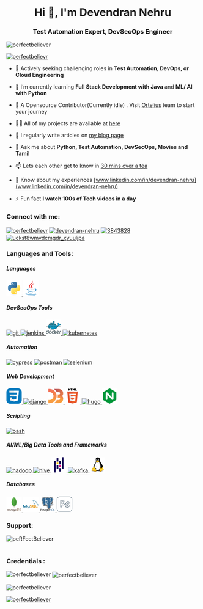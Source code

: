 
<h1 align="center">Hi 👋, I'm Devendran Nehru</h1>
<h3 align="center">Test Automation Expert, DevSecOps Engineer</h3>

<p align="left"> <img src="https://komarev.com/ghpvc/?username=perfectbeliever&label=Profile%20views&color=0e75b6&style=for-the-badge" alt="perfectbeliever" /> </p>

<p align="left"> <a href="https://twitter.com/perfectbelievr" target="blank"><img src="https://img.shields.io/twitter/follow/perfectbelievr?logo=twitter&style=for-the-badge" alt="perfectbelievr" /></a>
</p>

- 🔭 Actively seeking challenging roles in **Test Automation, DevOps, or Cloud Engineering**

- 🌱 I’m currently learning **Full Stack Development with Java** and **ML/ AI with Python**

- 👯 A Opensource Contributor(Currently idle) . Visit  [Ortelius](https://github.com/ortelius/) team to start your journey

- 👨‍💻 All of my projects are available at [here](https://perfectbeliever.github.io/projects/)

- 📝 I regularly write articles on [my blog page](https://perfectbeliever.github.io/posts/)

- 💬 Ask me about **Python, Test Automation, DevSecOps, Movies and Tamil**

- 📫 Lets each other get to know in  [30 mins over a tea](https://calendly.com/perfectbeliever/30min)

- 📄 Know about my experiences [www.linkedin.com/in/devendran-nehru](www.linkedin.com/in/devendran-nehru)

- ⚡ Fun fact **I watch 100s of Tech videos in a day**

<h3 align="left">Connect with me:</h3>
<p align="left">
<a href="https://twitter.com/perfectbelievr" target="blank"><img align="center" src="https://raw.githubusercontent.com/rahuldkjain/github-profile-readme-generator/master/src/images/icons/Social/twitter.svg" alt="perfectbelievr" height="30" width="40" /></a>
<a href="https://linkedin.com/in/devendran-nehru" target="blank"><img align="center" src="https://raw.githubusercontent.com/rahuldkjain/github-profile-readme-generator/master/src/images/icons/Social/linked-in-alt.svg" alt="devendran-nehru" height="30" width="40" /></a>
<a href="https://stackoverflow.com/users/3843828" target="blank"><img align="center" src="https://raw.githubusercontent.com/rahuldkjain/github-profile-readme-generator/master/src/images/icons/Social/stack-overflow.svg" alt="3843828" height="30" width="40" /></a>
<a href="https://www.youtube.com/c/uckst8wmvdcmgdr_xyuuljpa" target="blank"><img align="center" src="https://raw.githubusercontent.com/rahuldkjain/github-profile-readme-generator/master/src/images/icons/Social/youtube.svg" alt="uckst8wmvdcmgdr_xyuuljpa" height="30" width="40" /></a>
</p>

<h3 align="left">Languages and Tools:</h3>
<p align="left">
<h5> Languages</h5>
<a href="https://www.python.org" target="_blank" rel="noreferrer"> <img src="https://raw.githubusercontent.com/devicons/devicon/master/icons/python/python-original.svg" alt="python" width="40" height="40"/> </a>
<a href="https://www.java.com" target="_blank" rel="noreferrer"> <img src="https://raw.githubusercontent.com/devicons/devicon/master/icons/java/java-original.svg" alt="java" width="40" height="40"/> </a>
<h5 align="left"> DevSecOps Tools</h5>
<a href="https://git-scm.com/" target="_blank" rel="noreferrer"> <img src="https://www.vectorlogo.zone/logos/git-scm/git-scm-icon.svg" alt="git" width="40" height="40"/> </a>
<a href="https://www.jenkins.io" target="_blank" rel="noreferrer"> <img src="https://www.vectorlogo.zone/logos/jenkins/jenkins-icon.svg" alt="jenkins" width="40" height="40"/> </a>
<a href="https://www.docker.com/" target="_blank" rel="noreferrer"> <img src="https://raw.githubusercontent.com/devicons/devicon/master/icons/docker/docker-original-wordmark.svg" alt="docker" width="40" height="40"/> </a>
<a href="https://kubernetes.io" target="_blank" rel="noreferrer"> <img src="https://www.vectorlogo.zone/logos/kubernetes/kubernetes-icon.svg" alt="kubernetes" width="40" height="40"/> </a>
<h5 align="left"> Automation</h5>
<a href="https://www.cypress.io" target="_blank" rel="noreferrer"> <img src="https://raw.githubusercontent.com/simple-icons/simple-icons/6e46ec1fc23b60c8fd0d2f2ff46db82e16dbd75f/icons/cypress.svg" alt="cypress" width="40" height="40"/> </a>
<a href="https://postman.com" target="_blank" rel="noreferrer"> <img src="https://www.vectorlogo.zone/logos/getpostman/getpostman-icon.svg" alt="postman" width="40" height="40"/> </a>
<a href="https://www.selenium.dev" target="_blank" rel="noreferrer"> <img src="https://raw.githubusercontent.com/detain/svg-logos/780f25886640cef088af994181646db2f6b1a3f8/svg/selenium-logo.svg" alt="selenium" width="40" height="40"/> </a>

 <h5 align="left"> Web Development </h5>
 
<a href="https://developer.mozilla.org/en-US/docs/Web/CSS" target="_blank" rel="noreferrer"> <img src="https://raw.githubusercontent.com/tandpfun/skill-icons/refs/heads/main/icons/CSS.svg" alt="css" width="40" height="40"/> </a>
<a href="https://www.djangoproject.com/" target="_blank" rel="noreferrer"> <img src="https://cdn.worldvectorlogo.com/logos/django.svg" alt="django" width="40" height="40"/> </a>
<a href="https://d3js.org/" target="_blank" rel="noreferrer"> <img src="https://raw.githubusercontent.com/devicons/devicon/master/icons/d3js/d3js-original.svg" alt="d3js" width="40" height="40"/> </a>
<a href="https://www.w3.org/html/" target="_blank" rel="noreferrer"> <img src="https://raw.githubusercontent.com/devicons/devicon/master/icons/html5/html5-original-wordmark.svg" alt="html5" width="40" height="40"/> </a>
<a href="https://gohugo.io/" target="_blank" rel="noreferrer"> <img src="https://api.iconify.design/logos-hugo.svg" alt="hugo" width="40" height="40"/> </a>
<a href="https://www.nginx.com" target="_blank" rel="noreferrer"> <img src="https://raw.githubusercontent.com/devicons/devicon/master/icons/nginx/nginx-original.svg" alt="nginx" width="40" height="40"/> </a>

<h5 align="left" > Scripting</h5>
<a href="https://www.gnu.org/software/bash/" target="_blank" rel="noreferrer"> <img src="https://www.vectorlogo.zone/logos/gnu_bash/gnu_bash-icon.svg" alt="bash" width="40" height="40"/> </a>

<h5 align="left">AI/ML/Big Data Tools and Frameworks</h5>
 <a href="https://hadoop.apache.org/" target="_blank" rel="noreferrer"> <img src="https://www.vectorlogo.zone/logos/apache_hadoop/apache_hadoop-icon.svg" alt="hadoop" width="40" height="40"/> </a>
<a href="https://hive.apache.org/" target="_blank" rel="noreferrer"> <img src="https://www.vectorlogo.zone/logos/apache_hive/apache_hive-icon.svg" alt="hive" width="40" height="40"/> </a>
<a href="https://pandas.pydata.org/" target="_blank" rel="noreferrer"> <img src="https://raw.githubusercontent.com/devicons/devicon/2ae2a900d2f041da66e950e4d48052658d850630/icons/pandas/pandas-original.svg" alt="pandas" width="40" height="40"/> </a>
<a href="https://kafka.apache.org/" target="_blank" rel="noreferrer"> <img src="https://www.vectorlogo.zone/logos/apache_kafka/apache_kafka-icon.svg" alt="kafka" width="40" height="40"/> </a>
<a href="https://www.linux.org/" target="_blank" rel="noreferrer"> <img src="https://raw.githubusercontent.com/devicons/devicon/master/icons/linux/linux-original.svg" alt="linux" width="40" height="40"/> </a>

<h5 align="left">Databases</h5>
 <a href="https://www.mongodb.com/" target="_blank" rel="noreferrer"> <img src="https://raw.githubusercontent.com/devicons/devicon/master/icons/mongodb/mongodb-original-wordmark.svg" alt="mongodb" width="40" height="40"/> </a>
<a href="https://www.mysql.com/" target="_blank" rel="noreferrer"> <img src="https://raw.githubusercontent.com/devicons/devicon/master/icons/mysql/mysql-original-wordmark.svg" alt="mysql" width="40" height="40"/> </a>
<a href="https://www.postgresql.org" target="_blank" rel="noreferrer"> <img src="https://raw.githubusercontent.com/devicons/devicon/master/icons/postgresql/postgresql-original-wordmark.svg" alt="postgresql" width="40" height="40"/> </a>
<Media>
<a href="https://www.photoshop.com/en" target="_blank" rel="noreferrer"> <img src="https://raw.githubusercontent.com/devicons/devicon/master/icons/photoshop/photoshop-line.svg" alt="photoshop" width="40" height="40"/> </a>
</p>

<h3 align="left">Support:</h3>
<p><a href="https://www.buymeacoffee.com/peRFectBeliever"> <img align="left" src="https://cdn.buymeacoffee.com/buttons/v2/default-yellow.png" height="50" width="210" alt="peRFectBeliever" /></a></p>
<!--<p><a href="http://shade.org.in/SHaDEAcctDetails.php"> <img align="right" src="https://www.svgrepo.com/download/54587/donate.svg" height="100" width="210" alt="shade-NGO" /></a></p>-->
<br><br>

<h3 align="left">Credentials :</h3>

<p><img align="left" src="https://github-readme-stats.vercel.app/api/top-langs?username=perfectbeliever&show_icons=true&locale=en&layout=compact" alt="perfectbeliever" /></p>

<p>&nbsp;<img align="center" src="https://github-readme-stats.vercel.app/api?username=perfectbeliever&show_icons=true&locale=en" alt="perfectbeliever" /></p>

<p><img align="center" src="https://github-readme-streak-stats.herokuapp.com/?user=perfectbeliever&" alt="perfectbeliever" /></p>
<p align="left"> <a href="https://github.com/ryo-ma/github-profile-trophy"><img src="https://github-profile-trophy.vercel.app/?username=perfectbeliever" alt="perfectbeliever" /></a>
</p>
